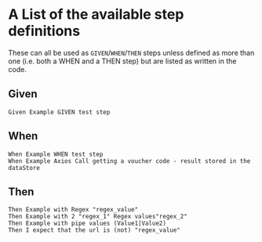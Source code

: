 # **A List of the available step definitions**

These can all be used as `GIVEN`/`WHEN`/`THEN` steps unless defined as more than one (i.e. both a WHEN and a THEN step) but are listed as written in the code.

## Given

    Given Example GIVEN test step

## When

    When Example WHEN test step
    When Example Axios Call getting a voucher code - result stored in the dataStore

## Then

    Then Example with Regex "regex_value"
    Then Example with 2 "regex_1" Regex values"regex_2"
    Then Example with pipe values (Value1|Value2)
    Then I expect that the url is (not) "regex_value"
